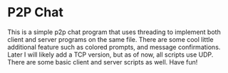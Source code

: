 # P2P Chat

This is a simple p2p chat program that uses threading to implement both
client and server programs on the same file. There are some cool little
additional feature such as colored prompts, and message confirmations.
Later I will likely add a TCP version, but as of now, all scripts use 
UDP. There are some basic client and server scripts as well. Have fun!
